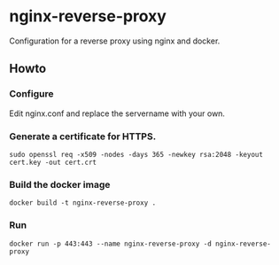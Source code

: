 # nginx-reverse-proxy
Configuration for a reverse proxy using nginx and docker.

## Howto

### Configure
Edit nginx.conf and replace the servername with your own.

### Generate a certificate for HTTPS.
```
sudo openssl req -x509 -nodes -days 365 -newkey rsa:2048 -keyout cert.key -out cert.crt
```
### Build the docker image
```
docker build -t nginx-reverse-proxy .
```

### Run
```
docker run -p 443:443 --name nginx-reverse-proxy -d nginx-reverse-proxy
```
